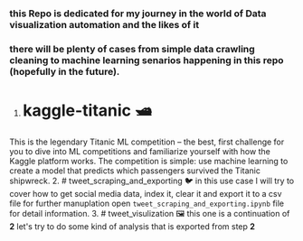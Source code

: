 ### this Repo is dedicated for my journey in the world of Data visualization automation and the likes of it
### there will be plenty of cases from simple data crawling cleaning to machine learning senarios happening in this repo (hopefully in the future).
1. # kaggle-titanic 🛥️
This is the legendary Titanic ML competition – the best, first challenge for you to dive into ML competitions and familiarize yourself with how the Kaggle platform works.
The competition is simple: use machine learning to create a model that predicts which passengers survived the Titanic shipwreck.
2. # tweet_scraping_and_exporting 🐦
in this use case I will try to cover how to get social media data, index it, clear it and export it to a csv file for further manuplation open `tweet_scraping_and_exporting.ipynb` file for detail information.
3. # tweet_visulization 🖼️
this one is a continuation of **2** let's try to do some kind of analysis that is exported from step **2**
